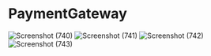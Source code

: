 # PaymentGateway
![Screenshot (740)](https://user-images.githubusercontent.com/78145883/126485275-ff7fffcd-1cc4-4c6c-bd7e-342e567737de.png)
![Screenshot (741)](https://user-images.githubusercontent.com/78145883/126485282-8cdbef7c-969d-40b5-b89a-eb57c7aa3353.png)
![Screenshot (742)](https://user-images.githubusercontent.com/78145883/126485300-8f3ff25e-5e44-456c-a0c8-a5650afa69c5.png)
![Screenshot (743)](https://user-images.githubusercontent.com/78145883/126485312-ddab65e9-a57e-46d5-8880-641f77dfe728.png)
